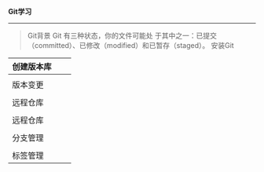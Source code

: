 **Git学习**

------



> Git背景
>Git 有三种状态，你的文件可能处
于其中之一：已提交（committed）、已修改（modified）和已暂存（staged）。
> 安装Git



| 创建版本库 |      |      |
| ---------- | ---- | ---- |
|            |      |      |
| 版本变更   |      |      |
|            |      |      |
| 远程仓库   |      |      |
|            |      |      |
| 远程仓库   |      |      |
|            |      |      |
| 分支管理   |      |      |
|            |      |      |
| 标签管理   |      |      |





 

